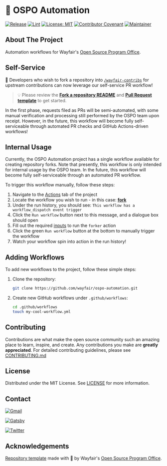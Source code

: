# 🔄 OSPO Automation

[![Release](https://img.shields.io/badge/release-v0.0.3-blue.svg)](CHANGELOG.md)
[![Lint](https://github.com/wayfair/ospo-automation/actions/workflows/lint.yml/badge.svg?branch=main)](https://github.com/wayfair/ospo-automation/actions/workflows/lint.yml)
[![License: MIT](https://img.shields.io/badge/License-MIT-orange.svg)](LICENSE)
[![Contributor Covenant](https://img.shields.io/badge/Contributor%20Covenant-2.0-4baaaa.svg)](CODE_OF_CONDUCT.md)
[![Maintainer](https://img.shields.io/badge/Maintainer-Wayfair-7F187F)](https://wayfair.github.io)

## About The Project

Automation workflows for Wayfair's [Open Source Program Office](https://wayfair.github.io).

## Self-Service

🎉 Developers who wish to fork a repository into [`/wayfair-contribs`](https://github.com/wayfair-contribs) for upstream contributions can now leverage our self-service PR workflow!

> 💡 Please review the **[Fork a repository README](requests/fork/README.md)** and **[Pull Request template](.github/PULL_REQUEST_TEMPLATE/fork-repo.md)** to get started.

In the first phase, requests filed as PRs will be semi-automated, with some manual verification and processing still performed by the OSPO team upon receipt. However, in the future, this workflow will become fully self-serviceable through automated PR checks and GitHub Actions-driven workflows!

## Internal Usage

Currently, the OSPO Automation project has a single workflow available for creating repository forks. Note that presently, this workflow is only intended for internal usage by the OSPO team. In the future, this workflow will become fully self-serviceable through an automated PR workflow.

To trigger this workflow manually, follow these steps:

1. Navigate to the [Actions](https://github.com/wayfair/ospo-automation/actions) tab of the project
2. Locate the workflow you wish to run - in this case: **[fork](https://github.com/wayfair/ospo-automation/actions/workflows/fork.yml)**
3. Under the run history, you should see: `This workflow has a workflow_dispatch event trigger`
4. Click the `Run workflow` button next to this message, and a dialogue box should open
5. Fill out the required [inputs](https://github.com/wayfair-incubator/forker#inputs) to run the `forker` action
6. Click the green `Run workflow` button at the bottom to manually trigger the workflow
7. Watch your workflow spin into action in the run history!

## Adding Workflows

To add new workflows to the project, follow these simple steps:

1. Clone the repository:

   ```sh
   git clone https://github.com/wayfair/ospo-automation.git
   ```

2. Create new GitHub workflows under `.github/workflows`:

   ```sh
   cd .github/workflows
   touch my-cool-workflow.yml
   ```

## Contributing

Contributions are what make the open source community such an amazing place to learn, inspire, and create. Any contributions you make are **greatly appreciated**. For detailed contributing guidelines, please see [CONTRIBUTING.md](CONTRIBUTING.md)

## License

Distributed under the MIT License. See [LICENSE](LICENSE) for more information.

## Contact

[![Gmail](https://img.shields.io/badge/OpenSource@wayfair.com-D14836?style=for-the-badge&logo=gmail&logoColor=white)](mailto:OpenSource@wayfair.com)

[![Gatsby](https://img.shields.io/badge/wayfair.github.io-%23663399.svg?style=for-the-badge&logo=gatsby&logoColor=white)](https://wayfair.github.io)

[![Twitter](https://img.shields.io/badge/wayfairtech-%231DA1F2.svg?style=for-the-badge&logo=Twitter&logoColor=white)](https://twitter.com/wayfairtech)

## Acknowledgements

[Repository template](https://github.com/wayfair-incubator/oss-template) made with  💜 by Wayfair's [Open Source Program Office](https://wayfair.github.io).
